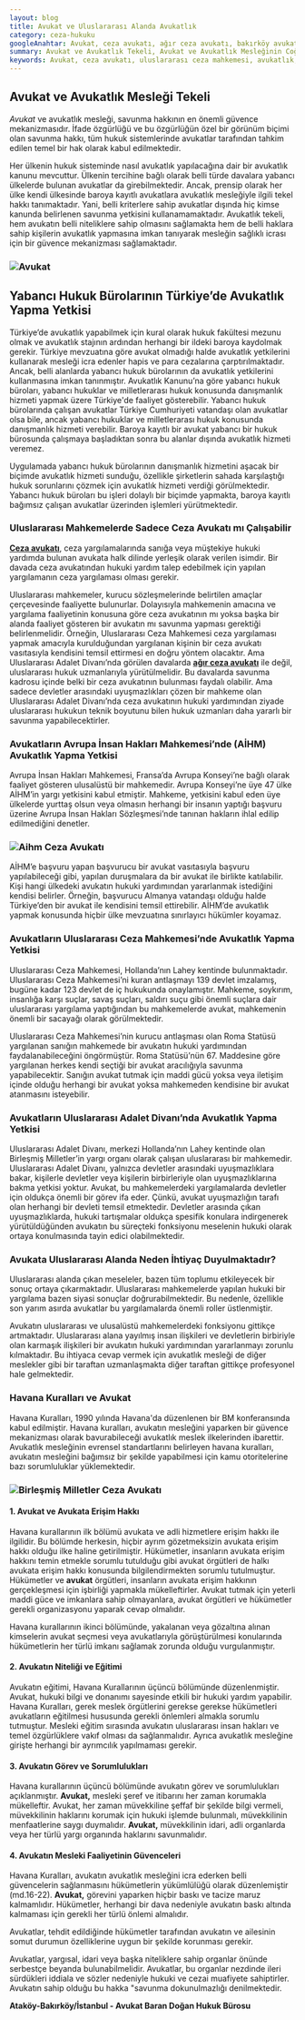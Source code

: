 ```yaml
---
layout: blog
title: Avukat ve Uluslararası Alanda Avukatlık
category: ceza-hukuku
googleAnahtar: Avukat, ceza avukatı, ağır ceza avukatı, bakırköy avukat, ataköy avukat, istanbul avukat, hukuk bürosu, istanbul ceza avukatı
summary: Avukat ve Avukatlık Tekeli, Avukat ve Avukatlık Mesleğinin Coğrafi Sınırları, Uluslararası Mahkemelerde Avukatlık, Ceza Avukatı veya Diğer Avukatların Uluslararası Mahkemelerde Nasıl Avukatlık Yapabilecekleri Anlatılmıştır.
keywords: Avukat, ceza avukatı, uluslararası ceza mahkemesi, avukatlık, bakırköy avukat, istanbul avukat, hukuk bürosu
---
```



## Avukat ve Avukatlık Mesleği Tekeli

*Avukat* ve avukatlık mesleği, savunma hakkının en önemli güvence mekanizmasıdır. İfade özgürlüğü ve bu özgürlüğün özel bir görünüm biçimi olan savunma hakkı, tüm hukuk sistemlerinde avukatlar tarafından tahkim edilen temel bir hak olarak kabul edilmektedir.

Her ülkenin hukuk sisteminde nasıl avukatlık yapılacağına dair bir avukatlık kanunu mevcuttur. Ülkenin tercihine bağlı olarak belli türde davalara yabancı ülkelerde bulunan avukatlar da girebilmektedir. Ancak, prensip olarak her ülke kendi ülkesinde baroya kayıtlı avukatlara avukatlık mesleğiyle ilgili tekel hakkı tanımaktadır.  Yani, belli kriterlere sahip avukatlar dışında hiç kimse kanunda belirlenen savunma yetkisini kullanamamaktadır. Avukatlık tekeli, hem avukatın belli niteliklere sahip olmasını sağlamakta hem de belli haklara sahip kişilerin avukatlık yapmasına imkan tanıyarak mesleğin sağlıklı icrası için bir güvence mekanizması sağlamaktadır.


### ![Avukat](https://camo.githubusercontent.com/c5b82190d9ea5fb035dd671ad88b1674b2591008/687474703a2f2f692e68697a6c69726573696d2e636f6d2f764c6b6d31342e6a7067 "Avukat")

## Yabancı Hukuk Bürolarının Türkiye’de Avukatlık Yapma Yetkisi

Türkiye’de avukatlık yapabilmek için kural olarak hukuk fakültesi mezunu olmak ve avukatlık stajının ardından herhangi bir ildeki baroya kaydolmak gerekir. Türkiye mevzuatına göre avukat olmadığı halde avukatlık yetkilerini kullanarak mesleği icra edenler hapis ve para cezalarına çarptırılmaktadır. Ancak, belli alanlarda yabancı hukuk bürolarının da avukatlık yetkilerini kullanmasına imkan tanınmıştır. Avukatlık Kanunu’na göre yabancı hukuk büroları, yabancı hukuklar ve milletlerarası hukuk konusunda danışmanlık hizmeti yapmak üzere Türkiye'de faaliyet gösterebilir. Yabancı hukuk bürolarında çalışan avukatlar Türkiye Cumhuriyeti vatandaşı olan avukatlar olsa bile, ancak yabancı hukuklar ve milletlerarası hukuk konusunda danışmanlık hizmeti verebilir. Baroya kayıtlı bir avukat yabancı bir hukuk bürosunda çalışmaya başladıktan sonra bu alanlar dışında avukatlık hizmeti veremez.

Uygulamada yabancı hukuk bürolarının danışmanlık hizmetini aşacak bir biçimde avukatlık hizmeti sunduğu, özellikle şirketlerin sahada karşılaştığı hukuk sorunlarını çözmek için avukatlık hizmeti verdiği görülmektedir. Yabancı hukuk büroları bu işleri dolaylı bir biçimde yapmakta, baroya kayıtlı bağımsız çalışan avukatlar üzerinden işlemleri yürütmektedir.

### Uluslararası Mahkemelerde Sadece Ceza Avukatı mı Çalışabilir

[**Ceza avukatı**](http://barandogan.av.tr/blog/ceza-hukuku/ceza-avukatinin-islevi.html), ceza yargılamalarında sanığa veya müştekiye hukuki yardımda bulunan avukata halk dilinde yerleşik olarak verilen isimdir. Bir davada ceza avukatından hukuki yardım talep edebilmek için yapılan yargılamanın ceza yargılaması olması gerekir.

Uluslararası mahkemeler, kurucu sözleşmelerinde belirtilen amaçlar çerçevesinde faaliyette bulunurlar. Dolayısıyla mahkemenin amacına ve yargılama faaliyetinin konusuna göre ceza avukatının mı yoksa başka bir alanda faaliyet gösteren bir avukatın mı savunma yapması gerektiği belirlenmelidir. Örneğin, Uluslararası Ceza Mahkemesi ceza yargılaması yapmak amacıyla kurulduğundan yargılanan kişinin bir ceza avukatı vasıtasıyla kendisini temsil ettirmesi en doğru yöntem olacaktır. Ama Uluslararası Adalet Divanı’nda görülen davalarda [**ağır ceza avukatı**](http://barandogan.av.tr/blog/ceza-hukuku/ceza-avukati.html) ile değil, uluslararası hukuk uzmanlarıyla yürütülmelidir. Bu davalarda savunma kadrosu içinde belki bir ceza avukatının bulunması faydalı olabilir. Ama sadece devletler arasındaki uyuşmazlıkları çözen bir mahkeme olan Uluslararası Adalet Divanı’nda ceza avukatının hukuki yardımından ziyade uluslararası hukukun teknik boyutunu bilen hukuk uzmanları daha yararlı bir savunma yapabilecektirler.


### Avukatların Avrupa İnsan Hakları Mahkemesi’nde (AİHM) Avukatlık Yapma Yetkisi

Avrupa İnsan Hakları Mahkemesi, Fransa’da Avrupa Konseyi’ne bağlı olarak faaliyet gösteren ulusalüstü bir mahkemedir. Avrupa Konseyi’ne üye 47 ülke AİHM’in yargı yetkisini kabul etmiştir. Mahkeme, yetkisini kabul eden üye ülkelerde yurttaş olsun veya olmasın herhangi bir insanın yaptığı başvuru üzerine Avrupa İnsan Hakları Sözleşmesi’nde tanınan hakların ihlal edilip edilmediğini denetler.


### ![Aihm Ceza Avukatı](https://camo.githubusercontent.com/dfc9399efd11c286beec4eb06ba6cb9e58b0cae6/687474703a2f2f692e68697a6c69726573696d2e636f6d2f6b67346a36712e6a7067 "Avrupa İnsan Hakları Mahkemesi")

AİHM’e başvuru yapan başvurucu bir avukat vasıtasıyla başvuru yapılabileceği gibi, yapılan duruşmalara da bir avukat ile birlikte katılabilir. Kişi hangi ülkedeki avukatın hukuki yardımından yararlanmak istediğini kendisi belirler. Örneğin, başvurucu Almanya vatandaşı olduğu halde Türkiye’den bir avukat ile kendisini temsil ettirebilir. AİHM’de avukatlık yapmak konusunda hiçbir ülke mevzuatına sınırlayıcı hükümler koyamaz.

### Avukatların Uluslararası Ceza Mahkemesi’nde Avukatlık Yapma Yetkisi

Uluslararası Ceza Mahkemesi, Hollanda’nın Lahey kentinde bulunmaktadır. Uluslararası Ceza Mahkemesi’ni kuran antlaşmayı 139 devlet imzalamış, bugüne kadar 123 devlet de iç hukukunda onaylamıştır. Mahkeme, soykırım, insanlığa karşı suçlar, savaş suçları, saldırı suçu gibi önemli suçlara dair uluslararası yargılama yaptığından bu mahkemelerde avukat, mahkemenin önemli bir sacayağı olarak görülmektedir.

Uluslararası Ceza Mahkemesi’nin kurucu antlaşması olan Roma Statüsü  yargılanan sanığın mahkemede bir avukatın hukuki yardımından faydalanabileceğini öngörmüştür. Roma Statüsü’nün 67. Maddesine göre yargılanan herkes kendi seçtiği bir avukat aracılığıyla savunma yapabilecektir. Sanığın avukat tutmak için maddi gücü yoksa veya iletişim içinde olduğu herhangi bir avukat yoksa mahkemeden kendisine bir avukat atanmasını isteyebilir.



### Avukatların Uluslararası Adalet Divanı’nda Avukatlık Yapma Yetkisi

Uluslararası Adalet Divanı, merkezi Hollanda’nın Lahey kentinde olan Birleşmiş Milletler’in yargı organı olarak çalışan uluslararası bir mahkemedir. Uluslararası Adalet Divanı, yalnızca devletler arasındaki uyuşmazlıklara bakar, kişilerle devletler veya kişilerin birbirleriyle olan uyuşmazlıklarına bakma yetkisi yoktur. Avukat, bu mahkemelerdeki yargılamalarda devletler için oldukça önemli bir görev ifa eder. Çünkü, avukat uyuşmazlığın tarafı olan herhangi bir devleti temsil etmektedir. Devletler arasında çıkan uyuşmazlıklarda, hukuki tartışmalar oldukça spesifik konulara indirgenerek yürütüldüğünden avukatın bu süreçteki fonksiyonu meselenin hukuki olarak ortaya konulmasında tayin edici olabilmektedir.


### Avukata Uluslararası Alanda Neden İhtiyaç Duyulmaktadır?

Uluslararası alanda çıkan meseleler, bazen tüm toplumu etkileyecek bir sonuç ortaya çıkarmaktadır. Uluslararası mahkemelerde yapılan hukuki bir yargılama bazen siyasi sonuçlar doğrurabilmektedir. Bu nedenle, özellikle son yarım asırda avukatlar bu yargılamalarda önemli roller üstlenmiştir.

Avukatın uluslararası ve ulusalüstü mahkemelerdeki fonksiyonu gittikçe artmaktadır. Uluslararası alana yayılmış insan ilişkileri ve devletlerin birbiriyle olan karmaşık ilişkileri bir avukatın hukuki yardımından yararlanmayı zorunlu kılmaktadır. Bu ihtiyaca cevap vermek için avukatlık mesleği de diğer meslekler gibi  bir taraftan uzmanlaşmakta diğer taraftan gittikçe profesyonel hale gelmektedir.


### Havana Kuralları ve Avukat

Havana Kuralları, 1990 yılında Havana'da düzenlenen bir BM konferansında kabul edilmiştir. Havana kuralları, avukatın mesleğini yaparken bir güvence mekanizması olarak bavurabileceği avukatlık meslek ilkelerinden ibarettir. Avukatlık mesleğinin evrensel standartlarını belirleyen havana kuralları, avukatın mesleğini bağımsız bir şekilde yapabilmesi için kamu otoritelerine bazı sorumluluklar yüklemektedir.

### ![Birleşmiş Milletler Ceza Avukatı](https://camo.githubusercontent.com/2c288751ee7ebb556d69af4b962402cbcd7071e3/687474703a2f2f692e68697a6c69726573696d2e636f6d2f39354d56336f2e6a7067 "BM Havana Toplantısı")


#### 1. Avukat ve Avukata Erişim Hakkı

Havana kurallarının ilk bölümü avukata ve adli hizmetlere erişim hakkı ile ilgilidir. Bu bölümde herkesin, hiçbir ayrım gözetmeksizin avukata erişim hakkı olduğu ilke haline getirilmiştir. Hükümetler, insanların avukata erişim hakkını temin etmekle sorumlu tutulduğu gibi avukat örgütleri de halkı avukata erişim hakkı konusunda bilgilendirmekten sorumlu tutulmuştur. Hükümetler ve **avukat** örgütleri, insanların avukata erişim hakkının gerçekleşmesi için işbirliği yapmakla mükelleftirler. Avukat tutmak için yeterli maddi güce ve imkanlara sahip olmayanlara, avukat örgütleri ve hükümetler gerekli organizasyonu yaparak cevap olmalıdır.

Havana kurallarının ikinci bölümünde, yakalanan veya gözaltına alınan kimselerin avukat seçmesi veya avukatlarıyla görüştürülmesi konularında hükümetlerin her türlü imkanı sağlamak zorunda olduğu vurgulanmıştır.

#### 2. Avukatın Niteliği ve Eğitimi

Avukatın eğitimi, Havana Kurallarının üçüncü bölümünde düzenlenmiştir. Avukat, hukuki bilgi ve donanımı sayesinde etkili bir hukuki yardım yapabilir. Havana Kuralları, gerek meslek örgütlerini gerekse gerekse hükümetleri avukatların eğitilmesi hususunda gerekli önlemleri almakla sorumlu tutmuştur. Mesleki eğitim sırasında avukatın uluslararası insan hakları ve temel özgürlüklere vakıf olması da sağlanmalıdır. Ayrıca avukatlık mesleğine girişte herhangi bir ayrımcılık yapılmaması  gerekir.

#### 3. Avukatın Görev ve Sorumlulukları

Havana kurallarının üçüncü bölümünde avukatın görev ve sorumlulukları açıklanmıştır. **Avukat,** mesleki şeref ve itibarını her zaman korumakla mükelleftir. Avukat, her zaman müvekkiline şeffaf bir şekilde bilgi vermeli, müvekkilinin haklarını korumak için hukuki işlemde bulunmalı, müvekkilinin menfaatlerine saygı duymalıdır. **Avukat,** müvekkilinin idari, adli organlarda veya her türlü yargı organında haklarını savunmalıdır.

#### 4. Avukatın Mesleki Faaliyetinin Güvenceleri

Havana Kuralları, avukatın avukatlık mesleğini icra ederken belli güvencelerin sağlanmasını hükümetlerin yükümlülüğü olarak düzenlemiştir (md.16-22). **Avukat,** görevini yaparken hiçbir baskı ve tacize maruz kalmamlıdır. Hükümetler, herhangi bir dava nedeniyle avukatın baskı altında kalmaması için gerekli her türlü önlemi almalıdır.

Avukatlar, tehdit edildiğinde hükümetler tarafından avukatın ve ailesinin somut durumun özelliklerine uygun bir şekilde korunması gerekir.

Avukatlar, yargısal, idari veya başka niteliklere sahip organlar önünde serbestçe beyanda bulunabilmelidir. Avukatlar, bu organlar nezdinde ileri sürdükleri iddiala ve sözler nedeniyle hukuki ve cezai muafiyete sahiptirler. Avukatın sahip olduğu bu hakka "savunma dokunulmazlığı denilmektedir.



**Ataköy-Bakırköy/İstanbul - Avukat Baran Doğan Hukuk Bürosu**

